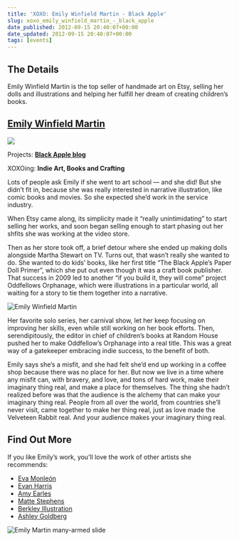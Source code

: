 ```yaml
---
title: 'XOXO: Emily Winfield Martin - Black Apple'
slug: xoxo_emily_winfield_martin_-_black_apple
date_published: 2012-09-15 20:40:07+00:00
date_updated: 2012-09-15 20:40:07+00:00
tags: [events]
---
```

## The Details

Emily Winfield Martin is the top seller of handmade art on Etsy, selling her dolls and illustrations and helping her fulfill her dream of creating children’s books.

## [Emily Winfield Martin](https://twitter.com/MsEmilyApple)

![](/images/0jkgb7fyjq8290v1x9os_normal.jpeg)

Projects: **[Black Apple blog](http://theblackapple.typepad.com/)**

XOXOing: **Indie Art, Books and Crafting**

Lots of people ask Emily if she went to art school — and she did! But she didn’t fit in, because she was really interested in narrative illustration, like comic books and movies. So she expected she’d work in the service industry.  

When Etsy came along, its simplicity made it “really unintimidating” to start selling her works, and soon began selling enough to start phasing out her shfits she was working at the video store.  

Then as her store took off, a brief detour where she ended up making dolls alongside Martha Stewart on TV. Turns out, that wasn’t really she wanted to do. She wanted to do kids’ books, like her first title “The Black Apple’s Paper Doll Primer”, which she put out even though it was a craft book publisher. That success in 2009 led to another “if you build it, they will come” project Oddfellows Orphanage, which were illustrations in a particular world, all waiting for a story to tie them together into a narrative.

![Emily Winfield Martin](https://cdn.glitch.global/c4e475b2-a54e-47e0-973c-ed0bd1b46262/emily-martin.jpg?v=1670738194991 "Emily Winfield Martin")  

Her favorite solo series, her carnival show, let her keep focusing on improving her skills, even while still working on her book efforts. Then, serendipitously, the editor in chief of children’s books at Random House pushed her to make Oddfellow’s Orphanage into a real title. This was a great way of a gatekeeper embracing indie success, to the benefit of both.  

Emily says she’s a misfit, and she had felt she’d end up working in a coffee shop because there was no place for her. But now we live in a time where any misfit can, with bravery, and love, and tons of hard work, make their imaginary thing real, and make a place for themselves. The thing she hadn’t realized before was that the audience is the alchemy that can make your imaginary thing real. People from all over the world, from countries she’ll never visit, came together to make her thing real, just as love made the Velveteen Rabbit real. And your audience makes your imaginary thing real.

## Find Out More

If you like Emily’s work, you’ll love the work of other artists she recommends:

- [Eva Monleón](http://misakomimoko.blogspot.com)
- [Evan Harris](http://www.flickr.com/photos/evanbharris/page1/)
- [Amy Earles](http://www.etsy.com/shop/woolandwater)
- [Matte Stephens](http://matteart.blogspot.com/)
- [Berkley Illustration](http://www.etsy.com/shop/berkleyillustration)
- [Ashley Goldberg](http://www.etsy.com/shop/ashleyg)

![Emily Martin many-armed slide](https://cdn.glitch.global/c4e475b2-a54e-47e0-973c-ed0bd1b46262/emily-martin-slide.jpg?v=1670738194417 "Emily Martin many-armed slide")
